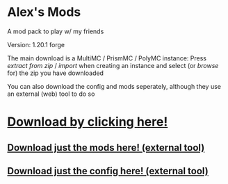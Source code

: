 # Alex's Mods
A mod pack to play w/ my friends

Version: 1.20.1 forge

The main download is a MultiMC / PrismMC / PolyMC instance: Press *extract from zip* / *import* when creating an instance and select (or *browse* for) the zip you have downloaded

You can also download the config and mods seperately, although they use an external (web) tool to do so

# [Download by clicking here!](https://github.com/SollyBunny/alexsmods/archive/refs/heads/main.zip)

## [Download just the mods here! (external tool)](https://minhaskamal.github.io/DownGit/#/home?url=https://github.com/SollyBunny/alexsmods/tree/main/.minecraft/mods)

## [Download just the config here! (external tool)](https://minhaskamal.github.io/DownGit/#/home?url=https://github.com/SollyBunny/alexsmods/tree/main/.minecraft/config)